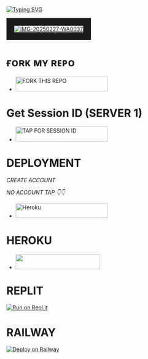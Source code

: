 <a href="https://git.io/typing-svg"><img src="https://readme-typing-svg.demolab.com?font=EB+Garamond&weight=800&size=28&duration=4000&pause=1000&random=false&width=435&lines=+•★⃝ DARK MD★⃝•;MULTI-DEVICE+WHATSAPP+BOT;DEVELOPED+BY+DARK-TECH" alt="Typing SVG" /></a>



<a href="https://imgbb.com/"><img src="https://i.ibb.co/7PqQV1p/images-34.jpg" alt="IMG-20250227-WA0037" border="20"></a><br/></a>
</p>


# ғᴏʀᴋ ᴍʏ ʀᴇᴘᴏ

</a></p>
- <a href="https://github.com/Jaydendev112/DARK-md/fork"><img title="FORK THIS REPO" src="https://img.shields.io/badge/TAP TO FORK REPO-h?color=rgb(0, 255, 255)&style=for-the-badge&logo=porsche&logoColor=yellow" width="240" height="38.45"/></a></p>

# Get Session ID (SERVER 1)

- <a href="https://malvin-session-sddo.onrender.com/pair"><img title="TAP FOR SESSION ID" src="https://img.shields.io/badge/TAP FOR SESSION ID-h?color=pink&style=for-the-badge&logo=porsche&logoColor=pink" width="240" height="38.45"/></a></p>

    
# DEPLOYMENT

_CREATE ACCOUNT_

*NO ACCOUNT TAP 👇👇*

</a></p>
- <a href='https://signup.heroku.com/' target="_silver"><img alt='Heroku' src='https://img.shields.io/badge/-ℂℝ𝔼𝔸𝕋𝔼 𝔸ℂℂ𝕆𝕌ℕ𝕋 ℕ𝕆𝕎-rgb(224, 255, 255)?style=for-the-badge&logo=porsche&logoColor=pink' width="240" height="38.45"/></a>

# HEROKU 
- <a align="center"><a href="https://dashboard.heroku.com/new?template=https://github.com/Jaydendev112/DARK-md"> <img src="https://img.shields.io/badge/DEPLOY%20NOW-purple?style=for-the-badge&logo=porsche" width="220" height="38.45"/></a></p>

# REPLIT

[![Run on Repl.it](https://repl.it/badge/github/Jaydendev112/DARK-md)](https://repl.it/github/Jaydendev112/DARK-md)

# RAILWAY

[![Deploy on Railway](https://railway.app/button.svg)](https://railway.app)
